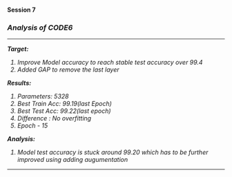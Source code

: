 <h4> Session 7 </h4>

<h3><i><b>Analysis of CODE6</b></i></h2>
<I>

---


**Target:**

1.   Improve Model accuracy to reach stable test accuracy over 99.4
2.   Added GAP to remove the last layer

**Results:**

1.   Parameters: 5328
2.   Best Train Acc: 99.19(last Epoch)
3.   Best Test Acc: 99.22(last epoch)
4.   Difference : No overfitting
5.   Epoch - 15

**Analysis:**


1.   Model test accuracy is stuck around 99.20 which has to be further improved using adding augumentation


---
